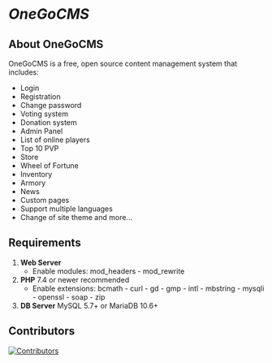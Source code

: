 # _OneGoCMS_

## About OneGoCMS

OneGoCMS is a free, open source content management system that includes:

- Login
- Registration
- Change password
- Voting system
- Donation system
- Admin Panel
- List of online players
- Top 10 PVP
- Store
- Wheel of Fortune
- Inventory
- Armory
- News
- Custom pages
- Support multiple languages
- Change of site theme and more...

## Requirements

1. **Web Server**
   - Enable modules: mod_headers - mod_rewrite
2. **PHP** 7.4 or newer recommended
   - Enable extensions: bcmath - curl - gd - gmp - intl - mbstring - mysqli - openssl - soap - zip
3. **DB Server** MySQL 5.7+ or MariaDB 10.6+

## Contributors

[![Contributors](https://contrib.rocks/image?repo=warcraftcms/onegocms)](https://github.com/WarCraftCMS/OneGoCMS/graphs/contributors)
